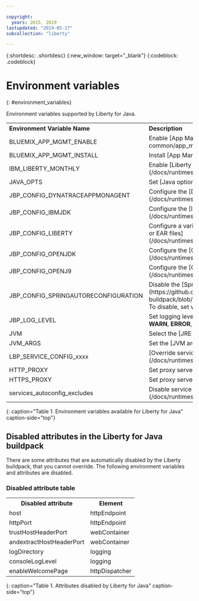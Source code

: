 ```yaml
---

copyright:
  years: 2015, 2019
lastupdated: "2019-05-17"
subcollection: "liberty"

---
```


{:shortdesc: .shortdesc}
{:new_window: target="_blank"}
{:codeblock: .codeblock}


# Environment variables
{: #environment_variables}

Environment variables supported by Liberty for Java.

<table>
<tr>
<th align="left">Environment Variable Name</th>
<th align="left">Description</th>
</tr>

<tr>
<td>BLUEMIX_APP_MGMT_ENABLE</td>
<td>Enable [App Management utilities](/docs/runtimes-common/app_mng.html)</td>
</tr>

<tr>
<td>BLUEMIX_APP_MGMT_INSTALL</td>
<td>Install [App Management utilities](/docs/runtimes-common/app_mng.html)</td>
</tr>

<tr>
<td>IBM_LIBERTY_MONTHLY</td>
<td>Enable [Liberty monthly release runtime/](/docs/runtimes/liberty/usingMonthlyRuntime.html)</td>
</tr>

<tr>
<td>JAVA_OPTS</td>
<td>Set [Java options](/docs/runtimes/liberty/customizingJRE.html)</td>
</tr>

<tr>
<td>JBP_CONFIG_DYNATRACEAPPMONAGENT</td>
<td>Configure the [Dynatrace agent location information](/docs/runtimes/liberty/monitoring/dynatrace.html#configuring_liberty_app)</td>
</tr>

<tr>
<td>JBP_CONFIG_IBMJDK </td>
<td>Configure the [IBM JRE version](/docs/runtimes/liberty/customizingJRE.html)</td>
</tr>

<tr>
<td>JBP_CONFIG_LIBERTY</td>
<td>Configure a variety of Liberty runtime options including [features for WAR or EAR files](/docs/runtimes/liberty/optionsForPushing.html#stand_alone_apps)</td>
</tr>

<tr>
<td>JBP_CONFIG_OPENJDK</td>
<td>Configure the [OpenJDK version](/docs/runtimes/liberty/customizingJRE.html)</td>
</tr>

<tr>
<td>JBP_CONFIG_OPENJ9</td>
<td>Configure the [OpenJ9 version](/docs/runtimes/liberty/customizingJRE.html)</td>
</tr>

<tr>
<td>JBP_CONFIG_SPRINGAUTORECONFIGURATION </td>
<td>Disable the [Spring Auto-Reconfiguration framework](https://github.com/cloudfoundry/java-buildpack/blob/master/docs/framework-spring_auto_reconfiguration.md). To disable, set value to enabled: false. </td>
</tr>

<tr>
<td>JBP_LOG_LEVEL</td>
<td>Set logging level of the buildpack. Possible values: <b>DEBUG</b>, <b>INFO</b> (default), <b>WARN</b>, <b>ERROR</b>, or <b>FATAL</b></td>
</tr>

<tr>
<td>JVM</td>
<td>Select the [JRE type](/docs/runtimes/liberty/customizingJRE.html)</td>
</tr>

<tr>
<td>JVM_ARGS</td>
<td>Set the [JVM arguments](/docs/runtimes/liberty/customizingJRE.html)</td>
</tr>

<tr>
<td>LBP_SERVICE_CONFIG_xxxx</td>
<td>[Override service configuration](/docs/runtimes/liberty/autoConfig.html#override_service_config)</td>
</tr>

<tr>
<td>HTTP_PROXY</td>
<td>Set proxy server information</td>
</tr>

<tr>
<td>HTTPS_PROXY</td>
<td>Set proxy server information</td>
</tr>

<tr>
<td>services_autoconfig_excludes</td>
<td>Disable service [auto-configuration.](/docs/runtimes/liberty/autoConfig.html#opting_out)</td>
</tr>
</table>
{: caption="Table 1. Environment variables available for Liberty for Java" caption-side="top"}

## Disabled attributes in the Liberty for Java buildpack

There are some attributes that are automatically disabled by the Liberty buildpack, that you cannot override. The following environment variables and attributes are disabled.

### Disabled attribute table

<table>
<tr>
<th>Disabled attribute </th>
<th>Element</th>
</tr>

<tr>
<td>host</td>
<td>httpEndpoint</td>
</tr>

<tr>
<td>httpPort</td>
<td>httpEndpoint</td>
</tr>

<tr>
<td>trustHostHeaderPort</td>
<td>webContainer</td>
</tr>

<tr>
<td>andextractHostHeaderPort</td>
<td>webContainer</td>
</tr>

<tr>
<td>logDirectory</td>
<td>logging</td>
</tr>

<tr>
<td>consoleLogLevel</td>
<td>logging</td>
</tr>

<tr>
<td>enableWelcomePage</td>
<td>httpDispatcher</td>
</tr>
</table>
{: caption="Table 1. Attributes disabled by Liberty for Java" caption-side="top"}
